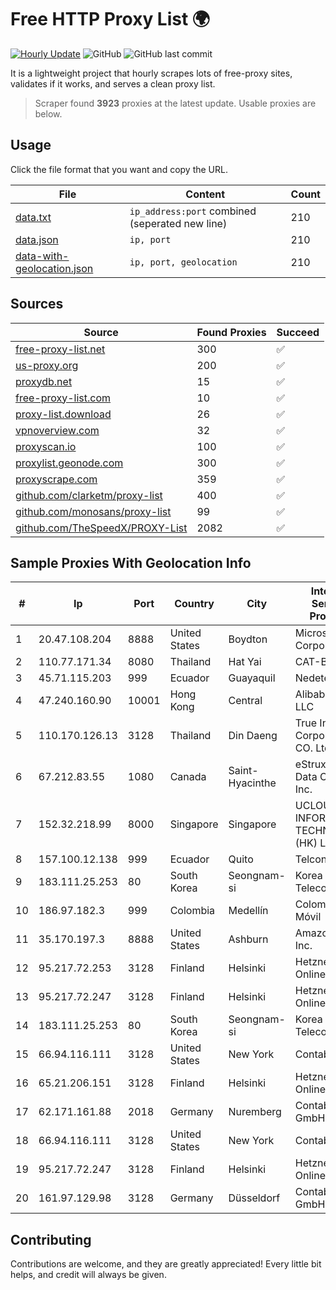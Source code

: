 
# Free HTTP Proxy List 🌍

[![Hourly Update](https://github.com/mertguvencli/http-proxy-list/actions/workflows/main.yml/badge.svg?branch=main)](https://github.com/mertguvencli/http-proxy-list/actions/workflows/main.yml)
![GitHub](https://img.shields.io/github/license/mertguvencli/http-proxy-list)
![GitHub last commit](https://img.shields.io/github/last-commit/mertguvencli/http-proxy-list)

It is a lightweight project that hourly scrapes lots of free-proxy sites, validates if it works, and serves a clean proxy list.


> Scraper found **3923** proxies at the latest update. Usable proxies are below.

## Usage

Click the file format that you want and copy the URL.


|File|Content|Count|
|----|-------|-----|
|[data.txt](https://raw.githubusercontent.com/mertguvencli/http-proxy-list/main/proxy-list/data.txt)|`ip_address:port` combined (seperated new line)|210|
|[data.json](https://raw.githubusercontent.com/mertguvencli/http-proxy-list/main/proxy-list/data.json)|`ip, port`|210|
|[data-with-geolocation.json](https://raw.githubusercontent.com/mertguvencli/http-proxy-list/main/proxy-list/data-with-geolocation.json)|`ip, port, geolocation`|210|

## Sources

|Source|Found Proxies|Succeed|
|------|-------------|-------|
|[free-proxy-list.net](https://free-proxy-list.net)|300|✅|
|[us-proxy.org](https://www.us-proxy.org)|200|✅|
|[proxydb.net](http://proxydb.net)|15|✅|
|[free-proxy-list.com](https://free-proxy-list.com/?page=&port=&type%5B%5D=http&type%5B%5D=https&up_time=0&search=Search)|10|✅|
|[proxy-list.download](https://www.proxy-list.download/HTTP)|26|✅|
|[vpnoverview.com](https://vpnoverview.com/privacy/anonymous-browsing/free-proxy-servers)|32|✅|
|[proxyscan.io](https://www.proxyscan.io)|100|✅|
|[proxylist.geonode.com](https://proxylist.geonode.com/api/proxy-list?limit=300&page=1&sort_by=lastChecked&sort_type=desc&protocols=http,https)|300|✅|
|[proxyscrape.com](https://api.proxyscrape.com/v2/?request=displayproxies&protocol=http&timeout=10000&country=all&ssl=all&anonymity=all)|359|✅|
|[github.com/clarketm/proxy-list](https://raw.githubusercontent.com/clarketm/proxy-list/master/proxy-list-raw.txt)|400|✅|
|[github.com/monosans/proxy-list](https://raw.githubusercontent.com/monosans/proxy-list/main/proxies/http.txt)|99|✅|
|[github.com/TheSpeedX/PROXY-List](https://raw.githubusercontent.com/TheSpeedX/PROXY-List/master/http.txt)|2082|✅|


## Sample Proxies With Geolocation Info

|#|Ip|Port|Country|City|Internet Service Provider|
|-|--|----|-------|----|-------------------------|
|1|20.47.108.204|8888|United States|Boydton|Microsoft Corporation|
|2|110.77.171.34|8080|Thailand|Hat Yai|CAT-BB|
|3|45.71.115.203|999|Ecuador|Guayaquil|Nedetel S.A.|
|4|47.240.160.90|10001|Hong Kong|Central|Alibaba.com LLC|
|5|110.170.126.13|3128|Thailand|Din Daeng|True Internet Corporation CO. Ltd.|
|6|67.212.83.55|1080|Canada|Saint-Hyacinthe|eStruxture Data Centers Inc.|
|7|152.32.218.99|8000|Singapore|Singapore|UCLOUD INFORMATION TECHNOLOGY (HK) LIMITED|
|8|157.100.12.138|999|Ecuador|Quito|Telconet S.A|
|9|183.111.25.253|80|South Korea|Seongnam-si|Korea Telecom|
|10|186.97.182.3|999|Colombia|Medellín|Colombia Móvil|
|11|35.170.197.3|8888|United States|Ashburn|Amazon.com, Inc.|
|12|95.217.72.253|3128|Finland|Helsinki|Hetzner Online GmbH|
|13|95.217.72.247|3128|Finland|Helsinki|Hetzner Online GmbH|
|14|183.111.25.253|80|South Korea|Seongnam-si|Korea Telecom|
|15|66.94.116.111|3128|United States|New York|Contabo Inc.|
|16|65.21.206.151|3128|Finland|Helsinki|Hetzner Online GmbH|
|17|62.171.161.88|2018|Germany|Nuremberg|Contabo GmbH|
|18|66.94.116.111|3128|United States|New York|Contabo Inc.|
|19|95.217.72.247|3128|Finland|Helsinki|Hetzner Online GmbH|
|20|161.97.129.98|3128|Germany|Düsseldorf|Contabo GmbH|



## Contributing

Contributions are welcome, and they are greatly appreciated! Every
little bit helps, and credit will always be given.

